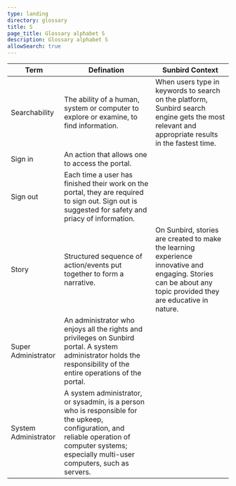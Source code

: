 ```yaml
---
type: landing
directory: glossary
title: S
page_title: Glossary alphabet S
description: Glossary alphabet S
allowSearch: true
---
```

Term | Defination |Sunbird Context
-----|------------|-----------------
Searchability |The ability of a human, system or computer to explore or examine, to find information.   |When users type in keywords to search on the platform, Sunbird search engine gets the most relevant and appropriate results in the fastest time.
Sign in |An action that allows one to access the portal. |
Sign out  |Each time a user has finished their work on the portal, they are required to sign out. Sign out is suggested for safety and priacy of information.   |
Story |Structured sequence of action/events put together to form a narrative. |On Sunbird, stories are created to make the learning experience innovative and engaging. Stories can be about any topic provided they are educative in nature.
Super Administrator |An administrator who enjoys all the rights and privileges on Sunbird portal. A system administrator holds the responsibility of the entire operations of the portal.  |
System Administrator  |A system administrator, or sysadmin, is a person who is responsible for the upkeep, configuration, and reliable operation of computer systems; especially multi-user computers, such as servers.  |
